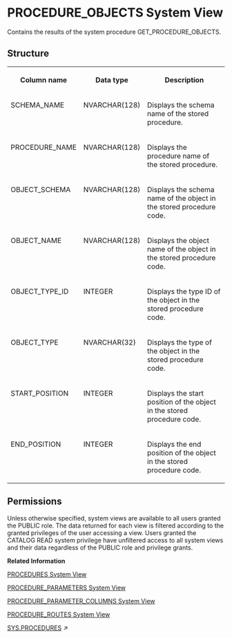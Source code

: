 <!-- loio20cc4d67751910149f099dabc6935765 -->

# PROCEDURE\_OBJECTS System View

Contains the results of the system procedure GET\_PROCEDURE\_OBJECTS.



<a name="loio20cc4d67751910149f099dabc6935765___p_r_o_c_e_d_u_r_e__o_b_j_e_c_t_s_1struct_PROCEDURE_OBJECTS"/>

## Structure


<table>
<tr>
<th valign="top">

Column name

</th>
<th valign="top">

Data type

</th>
<th valign="top">

Description

</th>
</tr>
<tr>
<td valign="top">

SCHEMA\_NAME

</td>
<td valign="top">

NVARCHAR\(128\)

</td>
<td valign="top">

Displays the schema name of the stored procedure.

</td>
</tr>
<tr>
<td valign="top">

PROCEDURE\_NAME

</td>
<td valign="top">

NVARCHAR\(128\)

</td>
<td valign="top">

Displays the procedure name of the stored procedure.

</td>
</tr>
<tr>
<td valign="top">

OBJECT\_SCHEMA

</td>
<td valign="top">

NVARCHAR\(128\)

</td>
<td valign="top">

Displays the schema name of the object in the stored procedure code.

</td>
</tr>
<tr>
<td valign="top">

OBJECT\_NAME

</td>
<td valign="top">

NVARCHAR\(128\)

</td>
<td valign="top">

Displays the object name of the object in the stored procedure code.

</td>
</tr>
<tr>
<td valign="top">

OBJECT\_TYPE\_ID

</td>
<td valign="top">

INTEGER

</td>
<td valign="top">

Displays the type ID of the object in the stored procedure code.

</td>
</tr>
<tr>
<td valign="top">

OBJECT\_TYPE

</td>
<td valign="top">

NVARCHAR\(32\)

</td>
<td valign="top">

Displays the type of the object in the stored procedure code.

</td>
</tr>
<tr>
<td valign="top">

START\_POSITION

</td>
<td valign="top">

INTEGER

</td>
<td valign="top">

Displays the start position of the object in the stored procedure code.

</td>
</tr>
<tr>
<td valign="top">

END\_POSITION

</td>
<td valign="top">

INTEGER

</td>
<td valign="top">

Displays the end position of the object in the stored procedure code.

</td>
</tr>
</table>



<a name="loio20cc4d67751910149f099dabc6935765__section_lfb_ps4_dzb"/>

## Permissions

Unless otherwise specified, system views are available to all users granted the PUBLIC role. The data returned for each view is filtered according to the granted privileges of the user accessing a view. Users granted the CATALOG READ system privilege have unfiltered access to all system views and their data regardless of the PUBLIC role and privilege grants.

**Related Information**  


[PROCEDURES System View](procedures-system-view-20cc87c.md "Provides information about available stored procedures.")

[PROCEDURE\_PARAMETERS System View](procedure-parameters-system-view-20cc6b9.md "Provides information about the stored procedure parameters.")

[PROCEDURE\_PARAMETER\_COLUMNS System View](procedure-parameter-columns-system-view-3d02842.md "Lists available columns of table parameters of stored procedures.")

[PROCEDURE\_ROUTES System View](procedure-routes-system-view-61d897c.md "Provides information about the procedure being routed. This view is for internal use only.")

[SYS.PROCEDURES](https://help.sap.com/viewer/d1cb63c8dd8e4c35a0f18aef632687f0/2023_4_QRC/en-US/a7b1261516ae4166883e6bc373733de5.html "Available stored procedures") :arrow_upper_right:

